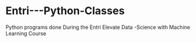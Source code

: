 # Entri---Python-Classes
Python programs done During the Entri Elevate Data -Science with Machine Learning Course
